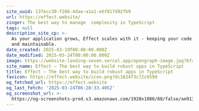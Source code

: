 ```yaml
---
site_uuid: 137ecc30-f286-4dae-a1a1-e6f017d92fb9
url: https://effect.website/
zinger: The best way to manage  complexity in TypeScript
tags: null
description_site_cp: >-
  As your application grows, Effect scales with it - keeping your code simple
  and maintainable.
date_created: 2025-03-19T00:00:00.000Z
date_modified: 2025-03-24T00:00:00.000Z
image: https://website-landing-seven.vercel.app/opengraph-image.jpg?6fada1acf1f76e7e
site_name: Effect – The best way to build robust apps in TypeScript
title: Effect – The best way to build robust apps in TypeScript
favicon: https://effect.website/icon.png?dc1624f3c72c6599
og_fetched_url: https://effect.website
og_last_fetch: '2025-03-24T06:28:33.405Z'
og_screenshot_url: >-
  https://og-screenshots-prod.s3.amazonaws.com/1920x1080/80/false/ae9137d8b4bde73765ef5de2e7e58a703f0a37d96f0e82b0892e077925180bc2.jpeg
---
```


